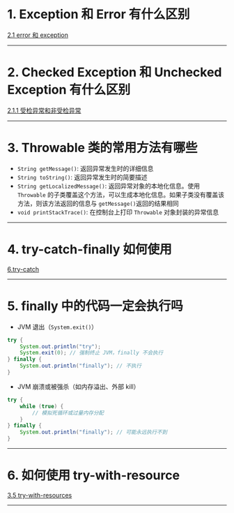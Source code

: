 
# 1. Exception 和 Error 有什么区别

[2.1 error 和 exception](../../java笔记/异常.md#2.1%20error%20和%20exception)

****
# 2. Checked Exception 和 Unchecked Exception 有什么区别

[2.1.1 受检异常和非受检异常](../../java笔记/异常.md#2.1.1%20受检异常和非受检异常)

****
# 3. Throwable 类的常用方法有哪些

- `String getMessage()`: 返回异常发生时的详细信息
- `String toString()`: 返回异常发生时的简要描述
- `String getLocalizedMessage()`: 返回异常对象的本地化信息。使用 `Throwable` 的子类覆盖这个方法，可以生成本地化信息。如果子类没有覆盖该方法，则该方法返回的信息与 `getMessage()`返回的结果相同
- `void printStackTrace()`: 在控制台上打印 `Throwable` 对象封装的异常信息

****
# 4. try-catch-finally 如何使用

[6.try-catch](../../java笔记/异常.md#6.try-catch)

****
# 5. finally 中的代码一定会执行吗

- JVM 退出（`System.exit()`）

```java
try {
    System.out.println("try");
    System.exit(0); // 强制终止 JVM，finally 不会执行
} finally {
    System.out.println("finally"); // 不执行
}
```

- JVM 崩溃或被强杀（如内存溢出、外部 kill）

```java
try {
    while (true) {
        // 模拟死循环或过量内存分配
    }
} finally {
    System.out.println("finally"); // 可能永远执行不到
}
```

****
# 6. 如何使用 try-with-resource

[3.5 try-with-resources](../../java笔记/IO流.md#3.5%20try-with-resources)

****
